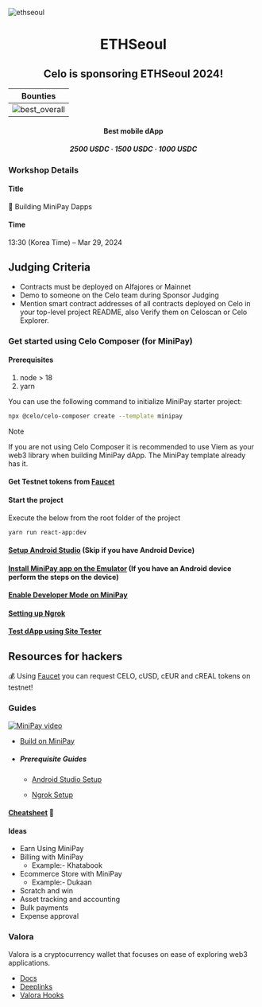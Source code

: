 ![ethseoul](./ethseoul/images/710.webp)

<p align="center">

<h1 align="center">ETHSeoul</h1>

<h2 align="center">Celo is sponsoring ETHSeoul 2024!</h2>

|                    Bounties                     |
| :---------------------------------------------: |
| ![best_overall](./ethseoul/images/bounties.png) |

<h4 align="center">Best mobile dApp</h4>

<h5 align="center">2500 USDC · 1500 USDC · 1000 USDC</h5>

### Workshop Details

#### Title

📲 Building MiniPay Dapps

#### Time

13:30 (Korea Time) – Mar 29, 2024

## Judging Criteria

-   Contracts must be deployed on Alfajores or Mainnet
-   Demo to someone on the Celo team during Sponsor Judging
-   Mention smart contract addresses of all contracts deployed on Celo in your top-level project README, also Verify them on Celoscan or Celo Explorer.

### Get started using Celo Composer (for MiniPay)

#### Prerequisites

1. node > 18
2. yarn

You can use the following command to initialize MiniPay starter project:

```bash
npx @celo/celo-composer create --template minipay
```

> [!NOTE]  
> If you are not using Celo Composer it is recommended to use Viem as your web3 library when building MiniPay dApp. The MiniPay template already has it.

#### Get Testnet tokens from [Faucet](https://faucet.celo.org/alfajores)

#### Start the project

Execute the below from the root folder of the project

```bash
yarn run react-app:dev
```

#### [Setup Android Studio](https://docs.celo.org/developer/build-on-minipay/prerequisites/android-studio-setup) (Skip if you have Android Device)

#### [Install MiniPay app on the Emulator](https://docs.celo.org/developer/build-on-minipay/overview#installing-minipay) (If you have an Android device perform the steps on the device)

#### [Enable Developer Mode on MiniPay](https://docs.celo.org/developer/build-on-minipay/enabling-testnet)

#### [Setting up Ngrok](https://docs.celo.org/developer/build-on-minipay/prerequisites/ngrok-setup)

#### [Test dApp using Site Tester](https://docs.celo.org/developer/build-on-minipay/overview#test-your-dapp-inside-minipay)

## Resources for hackers

💰 Using [Faucet](https://faucet.celo.org/) you can request CELO, cUSD, cEUR and cREAL tokens on testnet!

### Guides

[![MiniPay video](https://img.youtube.com/vi/cNp5vhwZdao/0.jpg)](https://www.youtube.com/watch?v=cNp5vhwZdao)

-   [Build on MiniPay](https://docs.celo.org/developer/build-on-minipay/overview)

-   ##### Prerequisite Guides

    -   [Android Studio Setup](https://docs.celo.org/developer/build-on-minipay/prerequisites/android-studio-setup)

    -   [Ngrok Setup](https://docs.celo.org/developer/build-on-minipay/prerequisites/ngrok-setup)

#### [Cheatsheet](https://celoplatform.notion.site/MiniPay-Cheatsheet-60066f16d136421ab2ef19522ffe6200?pvs=74) 🤫

#### Ideas

-   Earn Using MiniPay
-   Billing with MiniPay
    -   Example:- Khatabook
-   Ecommerce Store with MiniPay
    -   Example:- Dukaan
-   Scratch and win
-   Asset tracking and accounting
-   Bulk payments
-   Expense approval

### Valora

Valora is a cryptocurrency wallet that focuses on ease of exploring web3 applications.

-   [Docs](https://docs.valora.xyz/)
-   [Deeplinks](https://docs.valora.xyz/connecting/deeplinks)
-   [Valora Hooks](https://docs.valora.xyz/hooks/)
